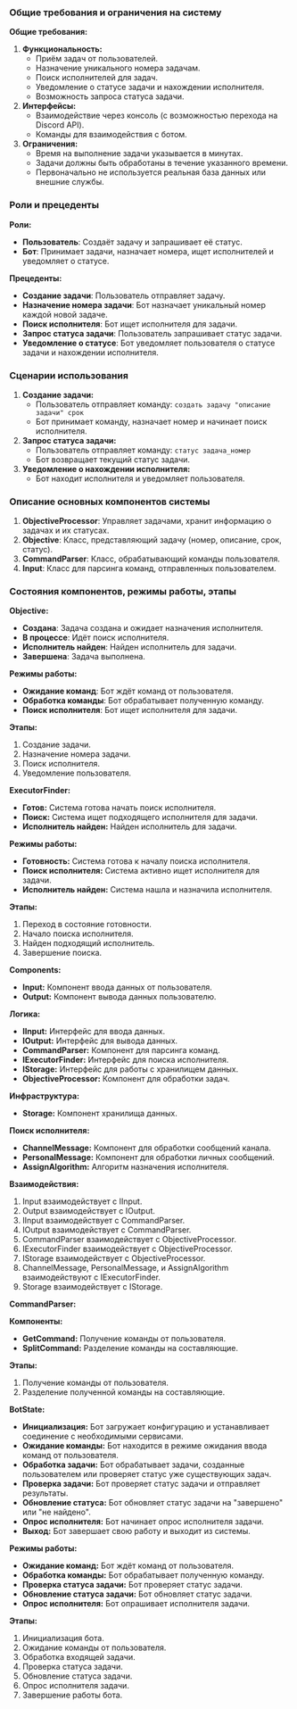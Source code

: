 ### Общие требования и ограничения на систему

**Общие требования:**

1. **Функциональность:**
    - Приём задач от пользователей.
    - Назначение уникального номера задачам.
    - Поиск исполнителей для задач.
    - Уведомление о статусе задачи и нахождении исполнителя.
    - Возможность запроса статуса задачи.
2. **Интерфейсы:**
    - Взаимодействие через консоль (с возможностью перехода на Discord API).
    - Команды для взаимодействия с ботом.
3. **Ограничения:**
    - Время на выполнение задачи указывается в минутах.
    - Задачи должны быть обработаны в течение указанного времени.
    - Первоначально не используется реальная база данных или внешние службы.
 
### Роли и прецеденты

**Роли:**

- **Пользователь**: Создаёт задачу и запрашивает её статус.
- **Бот**: Принимает задачи, назначает номера, ищет исполнителей и уведомляет о статусе.

**Прецеденты:**

- **Создание задачи**: Пользователь отправляет задачу.
- **Назначение номера задачи**: Бот назначает уникальный номер каждой новой задаче.
- **Поиск исполнителя**: Бот ищет исполнителя для задачи.
- **Запрос статуса задачи**: Пользователь запрашивает статус задачи.
- **Уведомление о статусе**: Бот уведомляет пользователя о статусе задачи и нахождении исполнителя.
### Сценарии использования

1. **Создание задачи:**
    - Пользователь отправляет команду: `создать задачу "описание задачи" срок`
    - Бот принимает команду, назначает номер и начинает поиск исполнителя.
2. **Запрос статуса задачи:**
    - Пользователь отправляет команду: `статус задача_номер`
    - Бот возвращает текущий статус задачи.
3. **Уведомление о нахождении исполнителя:**
    - Бот находит исполнителя и уведомляет пользователя.
  
### Описание основных компонентов системы

1. **ObjectiveProcessor**: Управляет задачами, хранит информацию о задачах и их статусах.
2. **Objective**: Класс, представляющий задачу (номер, описание, срок, статус).
3. **CommandParser**: Класс, обрабатывающий команды пользователя.
4. **Input**: Класс для парсинга команд, отправленных пользователем.

### Состояния компонентов, режимы работы, этапы

**Objective:**

- **Создана**: Задача создана и ожидает назначения исполнителя.
- **В процессе**: Идёт поиск исполнителя.
- **Исполнитель найден**: Найден исполнитель для задачи.
- **Завершена**: Задача выполнена.

**Режимы работы:**

- **Ожидание команд**: Бот ждёт команд от пользователя.
- **Обработка команды**: Бот обрабатывает полученную команду.
- **Поиск исполнителя**: Бот ищет исполнителя для задачи.

**Этапы:**

1. Создание задачи.
2. Назначение номера задачи.
3. Поиск исполнителя.
4. Уведомление пользователя.

**ExecutorFinder:**

- **Готов:** Система готова начать поиск исполнителя.
- **Поиск:** Система ищет подходящего исполнителя для задачи.
- **Исполнитель найден:** Найден исполнитель для задачи.
  
**Режимы работы:**

- **Готовность:** Система готова к началу поиска исполнителя.
- **Поиск исполнителя:** Система активно ищет исполнителя для задачи.
- **Исполнитель найден:** Система нашла и назначила исполнителя.

**Этапы:**

1. Переход в состояние готовности.
2. Начало поиска исполнителя.
3. Найден подходящий исполнитель.
4. Завершение поиска.

**Components:**

- **Input:** Компонент ввода данных от пользователя.
- **Output:** Компонент вывода данных пользователю.
  
**Логика:**

- **IInput:** Интерфейс для ввода данных.
- **IOutput:** Интерфейс для вывода данных.
- **CommandParser:** Компонент для парсинга команд.
- **IExecutorFinder:** Интерфейс для поиска исполнителя.
- **IStorage:** Интерфейс для работы с хранилищем данных.
- **ObjectiveProcessor:** Компонент для обработки задач.
  
**Инфраструктура:**

- **Storage:** Компонент хранилища данных.

**Поиск исполнителя:**

- **ChannelMessage:** Компонент для обработки сообщений канала.
- **PersonalMessage:** Компонент для обработки личных сообщений.
- **AssignAlgorithm:** Алгоритм назначения исполнителя.

**Взаимодействия:**

1. Input взаимодействует с IInput.
2. Output взаимодействует с IOutput.
3. IInput взаимодействует с CommandParser.
4. IOutput взаимодействует с CommandParser.
5. CommandParser взаимодействует с ObjectiveProcessor.
6. IExecutorFinder взаимодействует с ObjectiveProcessor.
7. IStorage взаимодействует с ObjectiveProcessor.
8. ChannelMessage, PersonalMessage, и AssignAlgorithm взаимодействуют с IExecutorFinder.
9. Storage взаимодействует с IStorage.

**CommandParser:**

**Компоненты:**

- **GetCommand:** Получение команды от пользователя.
- **SplitCommand:** Разделение команды на составляющие.

**Этапы:**

1. Получение команды от пользователя.
2. Разделение полученной команды на составляющие.

**BotState:**

- **Инициализация:** Бот загружает конфигурацию и устанавливает соединение с необходимыми сервисами.
- **Ожидание команды:** Бот находится в режиме ожидания ввода команд от пользователя.
- **Обработка задачи:** Бот обрабатывает задачи, созданные пользователем или проверяет статус уже существующих задач.
- **Проверка задачи:** Бот проверяет статус задачи и отправляет результаты.
- **Обновление статуса:** Бот обновляет статус задачи на "завершено" или "не найдено".
- **Опрос исполнителя:** Бот начинает опрос исполнителя задачи.
- **Выход:** Бот завершает свою работу и выходит из системы.

**Режимы работы:**

- **Ожидание команд:** Бот ждёт команд от пользователя.
- **Обработка команды:** Бот обрабатывает полученную команду.
- **Проверка статуса задачи:** Бот проверяет статус задачи.
- **Обновление статуса задачи:** Бот обновляет статус задачи.
- **Опрос исполнителя:** Бот опрашивает исполнителя задачи.

**Этапы:**

1. Инициализация бота.
2. Ожидание команды от пользователя.
3. Обработка входящей задачи.
4. Проверка статуса задачи.
5. Обновление статуса задачи.
6. Опрос исполнителя задачи.
7. Завершение работы бота.
